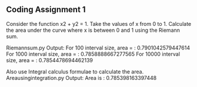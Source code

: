Coding Assignment 1
--------------------
Consider the function x2 + y2 = 1. Take the values of x from 0 to 1. Calculate the area under the curve where x is between 0 and 1 using the Riemann sum.

Riemannsum.py
Output:
For 100 interval size, area = : 0.7901042579447614
For 1000 interval size, area = : 0.7858888667277565
For 10000 interval size, area = : 0.7854478694462139

Also use Integral calculus formulae to calculate the area.
Areausingintegration.py
Output:
Area is : 0.785398163397448

